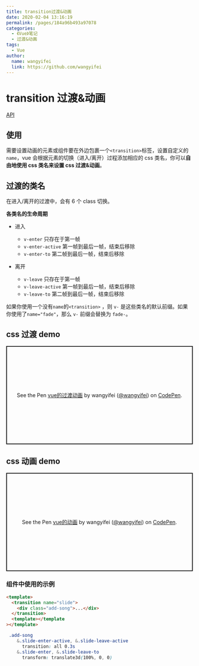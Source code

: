 ```yaml
---
title: transition过渡&动画
date: 2020-02-04 13:16:19
permalink: /pages/184a96b493a97078
categories:
  - 《Vue》笔记
  - 过渡&动画
tags:
  - Vue
author:
  name: wangyifei
  link: https://github.com/wangyifei
---
```


# transition 过渡&动画

[API](https://cn.vuejs.org/v2/guide/transitions.html)

## 使用

需要设置动画的元素或组件要在外边包裹一个`<transition>`标签，设置自定义的`name`，vue 会根据元素的切换（进入/离开）过程添加相应的 css 类名，你可以**自由地使用 css 类名来设置 css 过渡&动画**。

<!-- more -->

## 过渡的类名

在进入/离开的过渡中，会有 6 个 class 切换。

**各类名的生命周期**

- 进入

  - `v-enter` 只存在于第一帧
  - `v-enter-active` 第一帧到最后一帧，结束后移除
  - `v-enter-to` 第二帧到最后一帧，结束后移除

- 离开
  - `v-leave` 只存在于第一帧
  - `v-leave-active` 第一帧到最后一帧，结束后移除
  - `v-leave-to` 第二帧到最后一帧，结束后移除

如果你使用一个没有`name`的`<transition>` ，则 `v-` 是这些类名的默认前缀。如果你使用了`name="fade"`，那么 `v-` 前缀会替换为 `fade-`。

## css 过渡 demo

<p class="codepen" data-height="265" data-theme-id="light" data-default-tab="css,result" data-user="wangyifei" data-slug-hash="jOPqxvm" style="height: 265px; box-sizing: border-box; display: flex; align-items: center; justify-content: center; border: 2px solid; margin: 1em 0; padding: 1em;" data-pen-title="vue的过渡动画">
  <span>See the Pen <a href="https://codepen.io/wangyifei/pen/jOPqxvm">
  vue的过渡动画</a> by wangyifei (<a href="https://codepen.io/wangyifei">@wangyifei</a>)
  on <a href="https://codepen.io">CodePen</a>.</span>
</p>
<script async src="https://static.codepen.io/assets/embed/ei.js"></script>

## css 动画 demo

<p class="codepen" data-height="265" data-theme-id="light" data-default-tab="css,result" data-user="wangyifei" data-slug-hash="qBdZyRR" style="height: 265px; box-sizing: border-box; display: flex; align-items: center; justify-content: center; border: 2px solid; margin: 1em 0; padding: 1em;" data-pen-title="vue的动画">
  <span>See the Pen <a href="https://codepen.io/wangyifei/pen/qBdZyRR">
  vue的动画</a> by wangyifei (<a href="https://codepen.io/wangyifei">@wangyifei</a>)
  on <a href="https://codepen.io">CodePen</a>.</span>
</p>
<script async src="https://static.codepen.io/assets/embed/ei.js"></script>

### 组件中使用的示例

```html
<template>
  <transition name="slide">
    <div class="add-song">...</div>
  </transition>
  <template></template
></template>
```

```css
 .add-song
    &.slide-enter-active, &.slide-leave-active
      transition: all 0.3s
    &.slide-enter, &.slide-leave-to
      transform: translate3d(100%, 0, 0)
```
